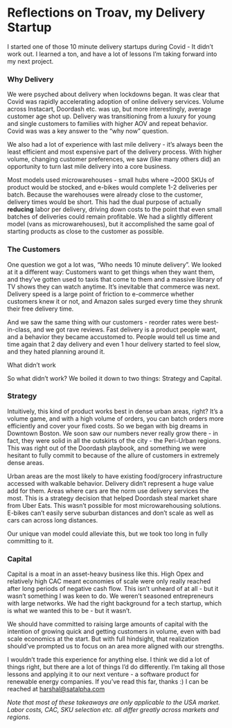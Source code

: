 # Reflections on Troav, my Delivery Startup

I started one of those 10 minute delivery startups during Covid - It didn’t work out. I learned a ton, and have a lot of lessons I’m taking forward into my next project.

### Why Delivery

We were psyched about delivery when lockdowns began. It was clear that Covid was rapidly accelerating adoption of online delivery services. Volume across Instacart, Doordash etc. was up, but more interestingly, average customer age shot up. Delivery was transitioning from a luxury for young and single customers to families with higher AOV and repeat behavior. Covid was was a key answer to the “why now” question. 

We also had a lot of experience with last mile delivery - it’s always been the least efficient and most expensive part of the delivery process. With higher volume, changing customer preferences, we saw (like many others did) an opportunity to turn last mile delivery into a core business. 

Most models used microwarehouses - small hubs where ~2000 SKUs of product would be stocked, and e-bikes would complete 1-2 deliveries per batch. Because the warehouses were already close to the customer, delivery times would be short. This had the dual purpose of actually **reducing** labor per delivery, driving down costs to the point that even small batches of deliveries could remain profitable. We had a slightly different model (vans as microwarehouses), but it accomplished the same goal of starting products as close to the customer as possible.


### The Customers

One question we got a lot was, “Who needs 10 minute delivery”. We looked at it a different way: Customers want to get things when they want them, and they’ve gotten used to taxis that come to them and a massive library of TV shows they can watch anytime. It’s inevitable that commerce was next. Delivery speed is a large point of friction to e-commerce whether customers knew it or not, and Amazon sales surged every time they shrunk their free delivery time.

And we saw the same thing with our customers - reorder rates were best-in-class, and we got rave reviews. Fast delivery is a product people want, and a behavior they became accustomed to. People would tell us time and time again that 2 day delivery and even 1 hour delivery started to feel slow, and they hated planning around it.

What didn’t work

So what didn’t work? We boiled it down to two things: Strategy and Capital.

### Strategy

Intuitively, this kind of product works best in dense urban areas, right? It’s a volume game, and with a high volume of orders, you can batch orders more efficiently and cover your fixed costs. So we began with big dreams in Downtown Boston. We soon saw our numbers never really grow there - in fact, they were solid in all the outskirts of the city - the Peri-Urban regions. This was right out of the Doordash playbook, and something we were hesitant to fully commit to because of the allure of customers in extremely dense areas.

Urban areas are the most likely to have existing food/grocery infrastructure accessed with walkable behavior. Delivery didn’t represent a huge value add for them. Areas where cars are the norm use delivery services the most. This is a strategy decision that helped Doordash steal market share from Uber Eats. This wasn’t possible for most microwarehousing solutions. E-bikes can’t easily serve suburban distances and don’t scale as well as cars can across long distances.  

Our unique van model could alleviate this, but we took too long in fully committing to it.

### Capital

Capital is a moat in an asset-heavy business like this. High Opex and relatively high CAC meant economies of scale were only really reached after long periods of negative cash flow. This isn’t unheard of at all - but it wasn’t something I was keen to do. We weren’t seasoned entrepreneurs with large networks. We had the right background for a tech startup, which is what we wanted this to be - but it wasn’t. 

We should have committed to raising large amounts of capital with the intention of growing quick and getting customers in volume, even with bad scale economics at the start. But with full hindsight, that realization should’ve prompted us to focus on an area more aligned with our strengths.

I wouldn’t trade this experience for anything else. I think we did a lot of things right, but there are a lot of things I’d do differently. I’m taking all those lessons and applying it to our next venture - a software product for renewable energy companies. If you’ve read this far, thanks :) I can be reached at harshal@satalpha.com

*Note that most of these takeaways are only applicable to the USA market. Labor costs, CAC, SKU selection etc. all differ greatly across markets and regions.*
